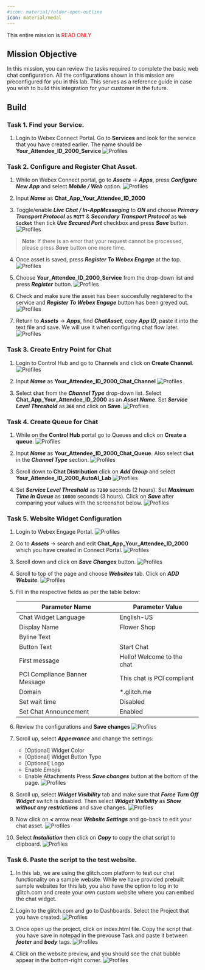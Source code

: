 ```yaml
---
#icon: material/folder-open-outline
icon: material/medal
---
```


This entire mission is <span style="color: red;">READ ONLY</span> 


## Mission Objective

In this mission, you can review the tasks required to complete the basic web chat configuration. All the configurations shown in this mission are preconfigured for you in this lab. This serves as a reference guide in case you wish to build this integration for your customer in the future.

## Build

### Task 1. Find your Service.
1. Login to Webex Connect Portal.
Go to **Services** and look for the service that you have created earlier. The name should be **<span class="attendee-id-container"><span class="attendee-id-placeholder" data-suffix="_2000_Service">Your_Attendee_ID</span>_2000_Service<span   class="copy" title="Click to copy!"></span></span>**
   ![Profiles](../graphics/Lab1_AI_Agent/4.1.png)

### Task 2. Configure and Register Chat Asset.

1. While on Webex Connect portal, go to ***Assets*** -> ***Apps***, press ***Configure New App*** and select ***Mobile / Web*** option.
   ![Profiles](../graphics/Lab1_AI_Agent/4.2.png)


2.  Input ***Name*** as **Chat_App_<span class="attendee-id-placeholder">Your_Attendee_ID</span>_2000**

3.  Toggle/enable ***Live Chat / In-AppMessaging*** to ***ON*** and choose ***Primary Transport Protocol*** as **`MQTT`** & ***Secondary Transport Protocol*** as **`Web Socket`** then tick ***Use Secured Port*** checkbox and press ***Save*** button.
   ![Profiles](../graphics/Lab1_AI_Agent/4.3.png)
>**Note**: If there is an error that your request cannot be processed, please press ***Save*** button one more time.



4.  Once asset is saved, press ***Register To Webex Engage*** at the top. 
   ![Profiles](../graphics/Lab1_AI_Agent/4.4.png)

5. Choose **<span class="attendee-id-placeholder">Your_Attendee_ID</span>_2000_Service** from the drop-down list and press ***Register*** button.
   ![Profiles](../graphics/Lab1_AI_Agent/4.5.png)

6.  Check and make sure the asset has been succesfully registered to the service and  ***Register To Webex Engage*** button has been greyed out.
   ![Profiles](../graphics/Lab1_AI_Agent/4.6.png)


7.  Return to ***Assets*** -> ***Apps***, find ***ChatAsset***, copy ***App ID***, paste it into the text file and save. We will use it when configuring chat flow later.
   ![Profiles](../graphics/Lab1_AI_Agent/4.7.png)


### Task 3. Create Entry Point for Chat

1. Login to Control Hub and go to Channels and click on **Create Channel**.
   ![Profiles](../graphics/Lab1_AI_Agent/4.8.png)


2.  Input ***Name*** as **<span class="attendee-id-container"><span class="attendee-id-placeholder" data-suffix="_2000_Chat_Channel">Your_Attendee_ID</span>_2000_Chat_Channel<span   class="copy" title="Click to copy!"></span></span>**
   ![Profiles](../graphics/Lab1_AI_Agent/4.9.png)

3. Select **`Chat`** from the ***Channel Type*** drop-down list. Select **Chat_App_<span class="attendee-id-placeholder">Your_Attendee_ID</span>_2000** as an ***Asset Name***. Set ***Service Level Threshold*** as **`360`** and click on **Save**.
   ![Profiles](../graphics/Lab1_AI_Agent/4.10.png)




### Task 4. Create Queue for Chat

1.  While on the **Control Hub** portal go to Queues and click on **Create a queue**.
   ![Profiles](../graphics/Lab1_AI_Agent/4.11.png)



2. Input ***Name*** as **<span class="attendee-id-container"><span class="attendee-id-placeholder" data-suffix="_2000_Chat_Queue">Your_Attendee_ID</span>_2000_Chat_Queue<span   class="copy" title="Click to copy!"></span></span>**. Also select **`Chat`** in the ***Channel Type*** section.
   ![Profiles](../graphics/Lab1_AI_Agent/4.12.png)

3. Scroll down to **Chat Distribution** click on ***Add Group*** and select **<span class="attendee-id-container"><span class="attendee-id-placeholder" data-suffix="_2000_Team">Your_Attendee_ID</span>_2000_AutoAI_Lab<span   class="copy" title="Click to copy!"></span></span>**
   ![Profiles](../graphics/Lab1_AI_Agent/4.13.gif)

4. Set ***Service Level Threshold*** as **`7200`** seconds (2 hours). Set ***Maximum Time in Queue*** as **`10800`** seconds (3 hours). Click on ***Save*** after comparing your values with the screenshot below.
   ![Profiles](../graphics/Lab1_AI_Agent/4.14.png)


### Task 5. Website Widget Configuration

1.  Login to Webex Engage Portal.
   ![Profiles](../graphics/Lab1_AI_Agent/4.15.gif)


2.  Go to ***Assets*** -> search and edit **Chat_App_<span class="attendee-id-placeholder">Your_Attendee_ID</span>_2000** which you have created in Connect Portal.
   ![Profiles](../graphics/Lab1_AI_Agent/4.16.gif)


3. Scroll down and click on ***Save Changes*** button.
   ![Profiles](../graphics/Lab1_AI_Agent/4.17.gif)

4.  Scroll to top of the page and choose ***Websites*** tab. Click on ***ADD Website***.
   ![Profiles](../graphics/Lab1_AI_Agent/4.18.gif)


5.  Fill in the respective fields as per the table below:

    | **Parameter Name**                | **Parameter Value**            |
    | ----------------------------- | -------------------------- |
    | Chat Widget Language          | English-US                 |
    | Display Name                  | Flower Shop                |
    | Byline Text                   |                            |
    | Button Text                   | Start Chat                 |
    | First message                 | Hello! Welcome to the chat |
    | PCI Compliance Banner Message | This chat is PCI compliant |
    | Domain                        | *.glitch.me                |
    | Set wait time                 | Disabled                   |
    | Set Chat Announcement         | Enabled                    | 


6. Review the configurations and **Save changes**
   ![Profiles](../graphics/Lab1_AI_Agent/4.19.gif)


7.  Scroll up, select ***Appearance*** and change the settings:
	- \[Optional\] Widget Color
	- \[Optional\] Widget Button Type
	- \[Optional\[ Logo
	- Enable Emojis
	- Enable Attachments
  Press ***Save changes*** button at the bottom of the page.
     ![Profiles](../graphics/Lab1_AI_Agent/4.20.gif)


 
8.  Scroll up, select ***Widget Visibility*** tab and make sure that ***Force Turn Off Widget*** switch is disabled.  Then select ***Widget Visibility*** as ***Show without any restrictions*** and save changes.
     ![Profiles](../graphics/Lab1_AI_Agent/4.21.gif)



9.  Now click on ***<*** arrow near ***Website Settings*** and go-back to edit your chat asset.
     ![Profiles](../graphics/Lab1_AI_Agent/4.22.gif)



10. Select ***Installation*** then click on ***Copy*** to copy the chat script to clipboard.
     ![Profiles](../graphics/Lab1_AI_Agent/4.23.gif)


### Task 6. Paste the script to the test website. 

1. In this lab, we are using the glitch.com platform to test our chat functionality on a sample website. While we have provided prebuilt sample websites for this lab, you also have the option to log in to glitch.com and create your own custom website where you can embed the chat widget.

2. Login to the glitch.com and go to Dashboards. Select the Project that you have created. 
     ![Profiles](../graphics/Lab1_AI_Agent/4.24.png)

3. Once open up the project, click on index.html file. Copy the script that you have save in notepad in the prevouse Task and paste it between ***footer*** and ***body*** tags. 
     ![Profiles](../graphics/Lab1_AI_Agent/4.25.gif)

4. Click on the website preview, and you should see the chat bubble appear in the bottom-right corner.
     ![Profiles](../graphics/Lab1_AI_Agent/4.26.gif)


